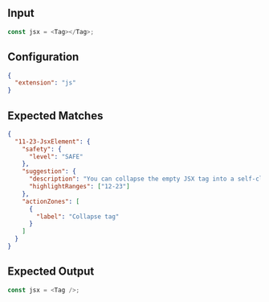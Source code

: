 
## Input
```javascript input
const jsx = <Tag></Tag>;
```

## Configuration
```json configuration
{
  "extension": "js"
}
```

## Expected Matches
```json expected matches
{
  "11-23-JsxElement": {
    "safety": {
      "level": "SAFE"
    },
    "suggestion": {
      "description": "You can collapse the empty JSX tag into a self-closing tag.",
      "highlightRanges": ["12-23"]
    },
    "actionZones": [
      {
        "label": "Collapse tag"
      }
    ]
  }
}
```

## Expected Output
```javascript expected output
const jsx = <Tag />;
```

